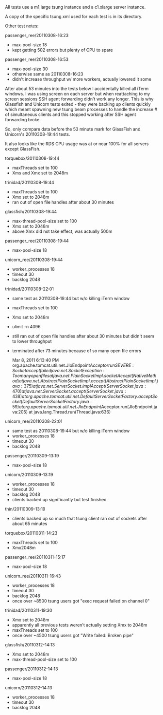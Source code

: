 All tests use a m1.large tsung instance and a c1.xlarge server
instance.

A copy of the specific tsung.xml used for each test is in its
directory.


Other test notes:

passenger_ree/20110308-16:23
* max-pool-size 18
* kept getting 502 errors but plenty of CPU to spare

passenger_ree/20110308-16:53
* max-pool-size 30
* otherwise same as 20110308-16:23
* didn't increase throughput w/ more workers, actually
  lowered it some



After about 53 minutes into the tests below I accidentally killed all
iTerm windows. I was using screen on each server but when reattaching
to my screen sessions SSH agent forwarding didn't work any
longer. This is why Glassfish and Unicorn tests exited - they were
backing up clients quickly which meant spawning new tsung beam
processes to handle the increase # of simultaneous clients and this
stopped working after SSH agent forwarding broke.

So, only compare data before the 53 minute mark for GlassFish and
Unicorn's 20110308-19:44 tests.

It also looks like the RDS CPU usage was at or near 100% for all
servers except GlassFish.

torquebox/20110308-19:44
* maxThreads set to 100
* Xms and Xmx set to 2048m

trinidad/20110308-19:44
* maxThreads set to 100
* Xmx set to 2048m
* ran out of open file handles after about 30 minutes

glassfish/20110308-19:44
* max-thread-pool-size set to 100
* Xmx set to 2048m
* above Xmx did not take effect, was actually 500m

passenger_ree/20110308-19:44
* max-pool-size 18

unicorn_ree/20110308-19:44
* worker_processes 18
* timeout 30
* backlog 2048



trinidad/20110308-22:01
* same test as 20110308-19:44 but w/o killing iTerm window
* maxThreads set to 100
* Xmx set to 2048m
* ulimit -n 4096
* still ran out of open file handles after about 30 minutes
  but didn't seem to lower throughput
* terminated after 73 minutes because of so many open file errors

    Mar 8, 2011 6:13:40 PM org.apache.tomcat.util.net.JIoEndpoint$Acceptor run
    SEVERE: Socket accept failed
    java.net.SocketException: Too many open files
            at java.net.PlainSocketImpl.socketAccept(Native Method)
            at java.net.AbstractPlainSocketImpl.accept(AbstractPlainSocketImpl.java:375)
            at java.net.ServerSocket.implAccept(ServerSocket.java:470)
            at java.net.ServerSocket.accept(ServerSocket.java:438)
            at org.apache.tomcat.util.net.DefaultServerSocketFactory.acceptSocket(DefaultServerSocketFactory.java:59)
            at org.apache.tomcat.util.net.JIoEndpoint$Acceptor.run(JIoEndpoint.java:205)
            at java.lang.Thread.run(Thread.java:636)


unicorn_ree/20110308-22:01
* same test as 20110308-19:44 but w/o killing iTerm window
* worker_processes 18
* timeout 30
* backlog 2048

passenger/20110309-13:19
* max-pool-size 18

unicorn/20110309-13:19
* worker_processes 18
* timeout 30
* backlog 2048
* clients backed up significantly but test finished

thin/20110309-13:19
* clients backed up so much that tsung client ran out of sockets after
  about 65 minutes

torquebox/20110311-14:23
* maxThreads set to 100
* Xmx2048m

passenger_ree/20110311-15:17
* max-pool-size 18

unicorn_ree/20110311-16:43
* worker_processes 18
* timeout 30
* backlog 2048
* once over ~8500 tsung users got "exec request failed on channel 0"

trinidad/20110311-19:30
* Xmx set to 2048m
* apparently all previous tests weren't actually setting Xmx to 2048m
* maxThreads set to 100
* once over ~4500 tsung users got "Write failed: Broken pipe"

glassfish/20110312-14:13
* Xmx set to 2048m
* max-thread-pool-size set to 100

passenger/20110312-14:13
* max-pool-size 18

unicorn/20110312-14:13
* worker_processes 18
* timeout 30
* backlog 2048
